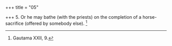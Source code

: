 +++
title = "05"

+++
5. Or he may bathe (with the priests) on the completion of a horse-sacrifice (offered by somebody else). [^3] 


[^3]:  Gautama XXII, 9.
